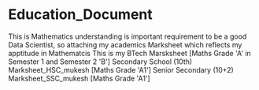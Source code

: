 # Education_Document
This is Mathematics understanding is important requirement to be a good Data Scientist, so attaching my academics Marksheet which reflects my apptitude in Mathematcis
This is my BTech Marsksheet [Maths Grade 'A' in Semester 1 and Semester 2 'B']
Secondary School (10th) Marksheet_HSC_mukesh [Maths Grade 'A1']
Senior Secondary (10+2) Marksheet_SSC_mukesh [Maths Grade 'A1']
